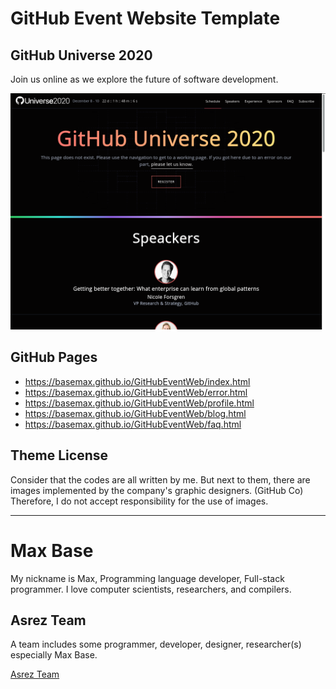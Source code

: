 # GitHub Event Website Template

## GitHub Universe 2020

Join us online as we explore the future of software development.

[![GitHub Event Website Template](demo.png)](https://basemax.github.io/GitHubEventWeb/index.html)

## GitHub Pages

- https://basemax.github.io/GitHubEventWeb/index.html
- https://basemax.github.io/GitHubEventWeb/error.html
- https://basemax.github.io/GitHubEventWeb/profile.html
- https://basemax.github.io/GitHubEventWeb/blog.html
- https://basemax.github.io/GitHubEventWeb/faq.html

## Theme License

Consider that the codes are all written by me.
But next to them, there are images implemented by the company's graphic designers. (GitHub Co)
Therefore, I do not accept responsibility for the use of images.

---------

# Max Base

My nickname is Max, Programming language developer, Full-stack programmer. I love computer scientists, researchers, and compilers.

## Asrez Team

A team includes some programmer, developer, designer, researcher(s) especially Max Base.

[Asrez Team](https://www.asrez.com/)
